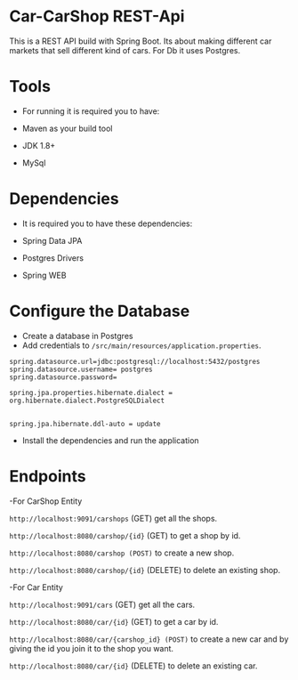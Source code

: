 # Car-CarShop REST-Api
This is a REST API build with Spring Boot.
Its about making different car markets that sell different kind of cars.
For Db it uses Postgres. 

# Tools
- For running it is required you to have:

- Maven as your build tool

- JDK 1.8+

- MySql


# Dependencies

- It is required you to have these dependencies:

- Spring Data JPA

- Postgres Drivers

- Spring WEB

# Configure the Database

- Create a database in Postgres
- Add credentials to `/src/main/resources/application.properties`.

```
spring.datasource.url=jdbc:postgresql://localhost:5432/postgres
spring.datasource.username= postgres
spring.datasource.password= 

spring.jpa.properties.hibernate.dialect = org.hibernate.dialect.PostgreSQLDialect


spring.jpa.hibernate.ddl-auto = update
```

- Install the dependencies and run the application

# Endpoints

-For CarShop Entity

`http://localhost:9091/carshops` (GET) get all the shops.

`http://localhost:8080/carshop/{id}` (GET) to get a shop by id.

`http://localhost:8080/carshop (POST)` to create a new shop.

`http://localhost:8080/carshop/{id}` (DELETE) to delete an existing shop.

-For Car Entity

`http://localhost:9091/cars` (GET) get all the cars.

`http://localhost:8080/car/{id}` (GET) to get a car by id.

`http://localhost:8080/car/{carshop_id} (POST)` to create a new car and by giving the id you join it to the shop you want.

`http://localhost:8080/car/{id}` (DELETE) to delete an existing car.

